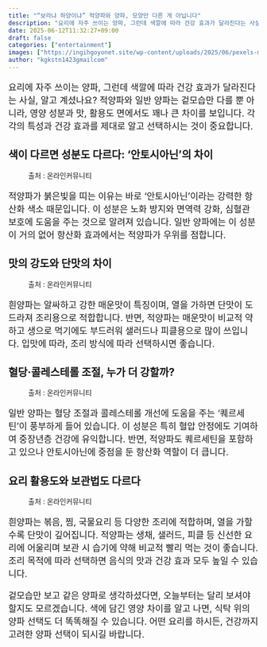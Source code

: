 ```yaml
---
title: "“보라냐 하양이냐” 적양파와 양파, 모양만 다른 게 아닙니다"
description: "요리에 자주 쓰이는 양파, 그런데 색깔에 따라 건강 효과가 달라진다는 사실, 알고 계셨나요? 적양파와 일반 양파는 겉모습만 다를 뿐 아니라, 영양 성분과 맛, 활용도 면에서도 꽤나 큰 차이를 보입니다. 각각의 특성과 건강 효과를 제대로 알고 선택하시는 것이 중요합니다."
date: 2025-06-12T11:32:27+09:00
draft: false
categories: ["entertainment"]
images: ["https://ingihgoyonet.site/wp-content/uploads/2025/06/pexels-mart-production-7890211-1024x683.jpg", "https://ingihgoyonet.site/wp-content/uploads/2025/06/pexels-mart-production-7889980-1024x683.jpg", "https://ingihgoyonet.site/wp-content/uploads/2025/06/pexels-geraud-pfeiffer-6605782-1-683x1024.jpg", "https://ingihgoyonet.site/wp-content/uploads/2025/06/pexels-alesiakozik-6632328-1024x683.jpg"]
author: "kgkstn1423gmailcom"
---
```


<p style="font-size:18px">요리에 자주 쓰이는 양파, 그런데 색깔에 따라 건강 효과가 달라진다는 사실, 알고 계셨나요? 적양파와 일반 양파는 겉모습만 다를 뿐 아니라, 영양 성분과 맛, 활용도 면에서도 꽤나 큰 차이를 보입니다. 각각의 특성과 건강 효과를 제대로 알고 선택하시는 것이 중요합니다.</p> <h2 >색이 다르면 성분도 다르다: ‘안토시아닌’의 차이</h2> <figure ><img src="https://ingihgoyonet.site/wp-content/uploads/2025/06/pexels-mart-production-7890211-1024x683.jpg" alt="" style="aspect-ratio:16/9;object-fit:cover"/><figcaption >출처 : 온라인커뮤니티</figcaption></figure> <p style="font-size:18px">적양파가 붉은빛을 띠는 이유는 바로 ‘안토시아닌’이라는 강력한 항산화 색소 때문입니다. 이 성분은 노화 방지와 면역력 강화, 심혈관 보호에 도움을 주는 것으로 알려져 있습니다. 일반 양파에는 이 성분이 거의 없어 항산화 효과에서는 적양파가 우위를 점합니다.</p> <h2 >맛의 강도와 단맛의 차이</h2> <figure ><img src="https://ingihgoyonet.site/wp-content/uploads/2025/06/pexels-mart-production-7889980-1024x683.jpg" alt="" style="aspect-ratio:16/9;object-fit:cover"/><figcaption >출처 : 온라인커뮤니티</figcaption></figure> <p style="font-size:18px">흰양파는 알싸하고 강한 매운맛이 특징이며, 열을 가하면 단맛이 도드라져 조리용으로 적합합니다. 반면, 적양파는 매운맛이 비교적 약하고 생으로 먹기에도 부드러워 샐러드나 피클용으로 많이 쓰입니다. 입맛에 따라, 조리 방식에 따라 선택하시면 좋습니다.</p> <h2 >혈당·콜레스테롤 조절, 누가 더 강할까?</h2> <figure ><img src="https://ingihgoyonet.site/wp-content/uploads/2025/06/pexels-geraud-pfeiffer-6605782-1-683x1024.jpg" alt="" style="aspect-ratio:16/9;object-fit:cover"/><figcaption >출처 : 온라인커뮤니티</figcaption></figure> <p style="font-size:18px">일반 양파는 혈당 조절과 콜레스테롤 개선에 도움을 주는 ‘퀘르세틴’이 풍부하게 들어 있습니다. 이 성분은 특히 혈압 안정에도 기여하여 중장년층 건강에 유익합니다. 반면, 적양파도 퀘르세틴을 포함하고 있으나 안토시아닌에 중점을 둔 항산화 역할이 더 큽니다.</p> <h2 >요리 활용도와 보관법도 다르다</h2> <figure ><img src="https://ingihgoyonet.site/wp-content/uploads/2025/06/pexels-alesiakozik-6632328-1024x683.jpg" alt="" style="aspect-ratio:16/9;object-fit:cover"/><figcaption >출처 : 온라인커뮤니티</figcaption></figure> <p style="font-size:18px">흰양파는 볶음, 찜, 국물요리 등 다양한 조리에 적합하며, 열을 가할수록 단맛이 깊어집니다. 적양파는 생채, 샐러드, 피클 등 신선한 요리에 어울리며 보관 시 습기에 약해 비교적 빨리 먹는 것이 좋습니다. 조리 목적에 따라 선택하면 음식의 맛과 건강 효과 모두 높일 수 있습니다.</p> <p style="font-size:18px">겉모습만 보고 같은 양파로 생각하셨다면, 오늘부터는 달리 보셔야 할지도 모르겠습니다. 색에 담긴 영양 차이를 알고 나면, 식탁 위의 양파 선택도 더 똑똑해질 수 있습니다. 어떤 요리를 하시든, 건강까지 고려한 양파 선택이 되시길 바랍니다.</p>
